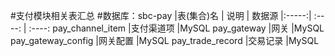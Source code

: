 #支付模块相关表汇总
#数据库：sbc-pay
 |表(集合)名  |  说明 | 数据源
 |:-----:|  :----: | :----:
pay_channel_item |支付渠道项 |MySQL
pay_gateway |网关 |MySQL
pay_gateway_config |网关配置 |MySQL
pay_trade_record |交易记录 |MySQL